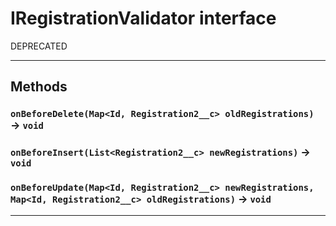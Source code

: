 # IRegistrationValidator interface

DEPRECATED

---
## Methods
### `onBeforeDelete(Map<Id, Registration2__c> oldRegistrations)` → `void`
### `onBeforeInsert(List<Registration2__c> newRegistrations)` → `void`
### `onBeforeUpdate(Map<Id, Registration2__c> newRegistrations, Map<Id, Registration2__c> oldRegistrations)` → `void`
---
